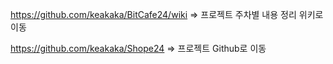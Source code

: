 https://github.com/keakaka/BitCafe24/wiki   => 프로젝트 주차별 내용 정리 위키로 이동

https://github.com/keakaka/Shope24          => 프로젝트 Github로 이동
